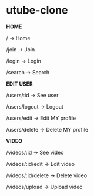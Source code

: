 # utube-clone

**HOME**

/ -> Home

/join -> Join

/login -> Login

/search -> Search

**EDIT USER**

/users/:id -> See user

/users/logout -> Logout

/users/edit -> Edit MY profile

/users/delete -> Delete MY profile

**VIDEO**

/videos/:id -> See video

/videos/:id/edit -> Edit video

/videos/:id/delete -> Delete video

/videos/upload -> Upload video
